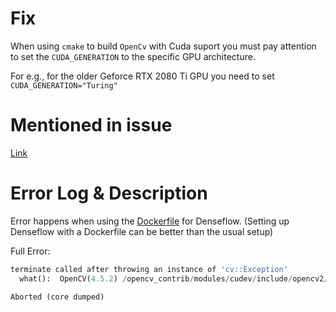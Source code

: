 # Fix
When using `cmake` to build `OpenCv` with Cuda suport you must pay attention to set the `CUDA_GENERATION` to the specific GPU architecture.

For e.g., for the older Geforce RTX 2080 Ti GPU you need to set `CUDA_GENERATION="Turing"`

# Mentioned in issue
[Link](https://github.com/open-mmlab/denseflow/issues/39)

# Error Log & Description

Error happens when using the [Dockerfile](https://github.com/open-mmlab/denseflow/blob/master/docker/Dockerfile) for Denseflow.
(Setting up Denseflow with a Dockerfile can be better than the usual setup)

Full Error:

```python
terminate called after throwing an instance of 'cv::Exception'
  what():  OpenCV(4.5.2) /opencv_contrib/modules/cudev/include/opencv2/cudev/grid/detail/transform.hpp:312: error: (-217:Gpu API call) no kernel image is available for execution on the device in function 'call'

Aborted (core dumped)
```
